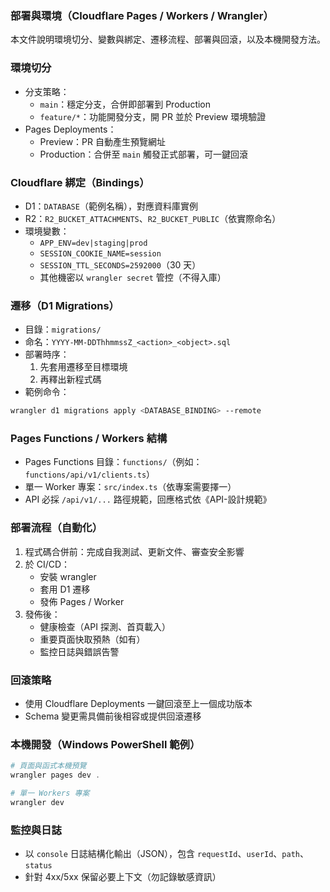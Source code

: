 ### 部署與環境（Cloudflare Pages / Workers / Wrangler）

本文件說明環境切分、變數與綁定、遷移流程、部署與回滾，以及本機開發方法。

### 環境切分
- 分支策略：
  - `main`：穩定分支，合併即部署到 Production
  - `feature/*`：功能開發分支，開 PR 並於 Preview 環境驗證
- Pages Deployments：
  - Preview：PR 自動產生預覽網址
  - Production：合併至 `main` 觸發正式部署，可一鍵回滾

### Cloudflare 綁定（Bindings）
- D1：`DATABASE`（範例名稱），對應資料庫實例
- R2：`R2_BUCKET_ATTACHMENTS`、`R2_BUCKET_PUBLIC`（依實際命名）
- 環境變數：
  - `APP_ENV=dev|staging|prod`
  - `SESSION_COOKIE_NAME=session`
  - `SESSION_TTL_SECONDS=2592000`（30 天）
  - 其他機密以 `wrangler secret` 管控（不得入庫）

### 遷移（D1 Migrations）
- 目錄：`migrations/`
- 命名：`YYYY-MM-DDThhmmssZ_<action>_<object>.sql`
- 部署時序：
  1) 先套用遷移至目標環境
  2) 再釋出新程式碼
- 範例命令：
```bash
wrangler d1 migrations apply <DATABASE_BINDING> --remote
```

### Pages Functions / Workers 結構
- Pages Functions 目錄：`functions/`（例如：`functions/api/v1/clients.ts`）
- 單一 Worker 專案：`src/index.ts`（依專案需要擇一）
- API 必採 `/api/v1/...` 路徑規範，回應格式依《API-設計規範》

### 部署流程（自動化）
1) 程式碼合併前：完成自我測試、更新文件、審查安全影響
2) 於 CI/CD：
   - 安裝 wrangler
   - 套用 D1 遷移
   - 發佈 Pages / Worker
3) 發佈後：
   - 健康檢查（API 探測、首頁載入）
   - 重要頁面快取預熱（如有）
   - 監控日誌與錯誤告警

### 回滾策略
- 使用 Cloudflare Deployments 一鍵回滾至上一個成功版本
- Schema 變更需具備前後相容或提供回滾遷移

### 本機開發（Windows PowerShell 範例）
```powershell
# 頁面與函式本機預覽
wrangler pages dev .

# 單一 Workers 專案
wrangler dev
```

### 監控與日誌
- 以 `console` 日誌結構化輸出（JSON），包含 `requestId`、`userId`、`path`、`status`
- 針對 4xx/5xx 保留必要上下文（勿記錄敏感資訊）


